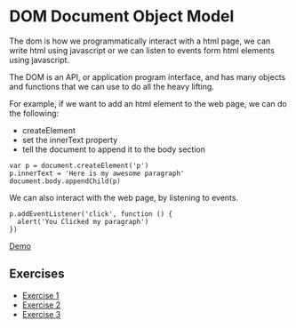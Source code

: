 # DOM Document Object Model

The dom is how we programmatically interact with a html page, we can write html using javascript or we can listen to events form html elements using javascript.

The DOM is an API, or application program interface, and has many objects and functions that we can use to do all the heavy lifting.

For example, if we want to add an html element to the web page, we can do the following:

- createElement
- set the innerText property
- tell the document to append it to the body section

```
var p = document.createElement('p')
p.innerText = 'Here is my awesome paragraph'
document.body.appendChild(p)
```

We can also interact with the web page, by listening to events.

```
p.addEventListener('click', function () {
  alert('You Clicked my paragraph')
})
```

[Demo](/dom/demo)

## Exercises

- [Exercise 1](/dom/1)
- [Exercise 2](/dom/2)
- [Exercise 3](/dom/3)
